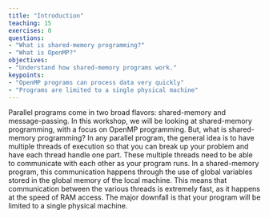 ```yaml
---
title: "Introduction"
teaching: 15
exercises: 0
questions:
- "What is shared-memory programming?"
- "What is OpenMP?"
objectives:
- "Understand how shared-memory programs work."
keypoints:
- "OpenMP programs can process data very quickly"
- "Programs are limited to a single physical machine"
---
```


Parallel programs come in two broad flavors: shared-memory and message-passing. In this workshop, we will be looking at shared-memory programming, with a focus on OpenMP programming. But, what is shared-memory programming? In any parallel program, the general idea is to have multiple threads of execution so that you can break up your problem and have each thread handle one part. These multiple threads need to be able to communicate with each other as your program runs. In a shared-memory program, this communication happens through the use of global variables stored in the global memory of the local machine. This means that communication between the various threads is extremely fast, as it happens at the speed of RAM access. The major downfall is that your program will be limited to a single physical machine.

